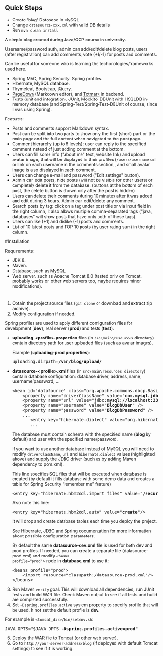 ## Quick Steps

- Create 'blog' Database in MySQL
- Change `datasource-xxx.xml` with valid DB details
- Run `mvn clean install`



A simple blog created during Java/OOP course in university.

Username/password auth, admin can add/edit/delete blog posts, users (after registration) can add comments, vote (+1/-1) for posts and comments.

Can be useful for someone who is learning the techonologies/frameworks used here.


- Spring MVC, Spring Security. Spring profiles.
- Hibernate, MySQL database.
- Thymeleaf, Bootstrap, jQuery.
- [PageDown](https://code.google.com/archive/p/pagedown/) (Markdown editor), and [Txtmark](https://github.com/rjeschke/txtmark) in backend.
- Tests (unit and integration). JUnit, Mockito, DBUnit with HSQLDB in-memory database (and Spring-Test/Spring-Test-DBUnit of course, since I was using Spring).

Features:
- Posts and comments support Markdown syntax.
- Post can be split into two parts to show only the first (short) part on the main page and the full content when navigated to the post page.
- Comment hierarchy (up to 6 levels): user can reply to the specified comment instead of just adding comment at the bottom.
- Users can fill some info ("about me" text, website link) and upload avatar image, that will be displayed in their profiles (`/users/username` url or link on each username in the comments section), and small avatar image is also displayed in each comment.
- Users can change e-mail and password ("Edit settings" button).
- Admin can edit posts, hide posts (will not be visible for other users) or completely delete it from the database. (buttons at the bottom of each post, the delete button is shown only after the post is hidden)
- Users can delete their comments during 10 minutes after it was added and edit during 3 hours. Admin can edit/delete any comment.
- Search posts by tag: click on a tag under post title or via input field in the right column, it also allows multiple comma-separated tags ("java, databases" will show posts that have only both of these tags).
- Users can like (+1) and dislike (-1) posts and comments.
- List of 10 latest posts and TOP 10 posts (by user rating sum) in the right column.


#Installation

Requirements:
- JDK 8.
- Maven.
- Database, such as MySQL.
- Web server, such as Apache Tomcat 8.0 (tested only on Tomcat, probably works on other web servers too, maybe requires minor modifications).

#

1. Obtain the project source files (`git clone` or download and extract zip archive).
2. Modify configuration if needed.

  Spring profiles are used to apply different configuration files for development (**dev**), real server (**prod**) and tests (**test**).
  
  * **uploading-&lt;profile&gt;.properties** files (in `src\main\resources` directory) contain directory path for user uploaded files (such as avatar images).

    Example (**uploading-prod.properties**):
    <pre>uploading.dirpath=<b>/var/blog/upload/</b></pre>
  * **datasource-&lt;profile&gt;.xml** files (in `src\main\resources directory`) contain database configuration: database driver, address, name, username/password, ...
  
    <pre>&lt;bean id="dataSource" class="org.apache.commons.dbcp.BasicDataSource" destroy-method="close"&gt;
        &lt;property name="driverClassName" value="<b>com.mysql.jdbc.Driver</b>" /&gt;
        &lt;property name="url" value="jdbc:<b>mysql://localhost:3306/blog</b>" /&gt;
        &lt;property name="username" value="<b>BlogDbUser</b>" /&gt;
        &lt;property name="password" value="<b>BlogDbPassword</b>" /&gt;
        ...
           &lt;entry key="hibernate.dialect" value="org.hibernate.dialect.<b>MySQL5Dialect</b>"/&gt;
           ...</pre>
           
    The database must contain schema with the specified name (**blog** by default) and user with the specified name/password.
    
    If you want to use another database instead of MySQL you will need to modify `driverClassName`, `url` and `hibernate.dialect` values (highlighted above) and supply the JDBC driver (such as by adding Maven dependency to pom.xml).

    This line specifies SQL files that will be executed when database is created (by default it fills database with some demo data and creates a table for Spring Security “remember me” feature)
    
	<pre>&lt;entry key="hibernate.hbm2ddl.import_files" value="<b>/security-tables.sql,/dummy-data.sql</b>" /&gt;</pre>

    Also note this line:
    <pre>&lt;entry key="hibernate.hbm2ddl.auto" value="<b>create</b>"/&gt;</pre>
    It will drop and create database tables each time you deploy the project.

    See Hibernate, JDBC and Spring documentation for more information about possible configuration parameters.

    By default the same **datasource-dev.xml** file is used for both dev and prod profiles. If needed, you can create a separate file (datasource-prod.xml) and modify <code>&lt;beans profile="prod"&gt;</code> node in **database.xml** to use it:
    <pre>&lt;beans profile="prod"&gt;
        &lt;import resource="classpath:/datasource-prod.xml"/&gt;
	&lt;/beans&gt;</pre>

3. Run Maven `verify` goal. This will download all dependencies, run JUnit tests and build WAR file. Check Maven output to see if all tests and build are completed successfully.
4. Set `-Dspring.profiles.active` system property to specify profile that will be used. If not set the default profile is **dev**.

  For example in `<tomcat_dir>/bin/setenv.sh`:
  <pre>JAVA_OPTS="$JAVA_OPTS <b>-Dspring.profiles.active=prod</b>"</pre>
5. Deploy the WAR file to Tomcat (or other web server).
6. Go to `http://your-server-address/blog` (if deployed with default Tomcat settings) to see if it is working.
